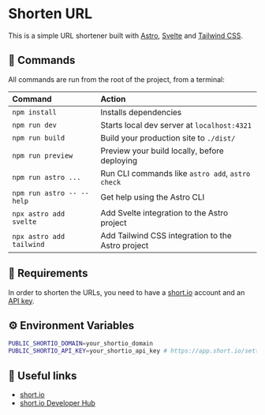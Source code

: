 # Shorten URL

This is a simple URL shortener built with [Astro](https://astro.build/), [Svelte](https://svelte.dev/) and [Tailwind CSS](https://tailwindcss.com/).

## 🧞 Commands

All commands are run from the root of the project, from a terminal:

| Command                   | Action                                            |
| :------------------------ | :------------------------------------------------ |
| `npm install`             | Installs dependencies                             |
| `npm run dev`             | Starts local dev server at `localhost:4321`       |
| `npm run build`           | Build your production site to `./dist/`           |
| `npm run preview`         | Preview your build locally, before deploying      |
| `npm run astro ...`       | Run CLI commands like `astro add`, `astro check`  |
| `npm run astro -- --help` | Get help using the Astro CLI                      |
| `npx astro add svelte`    | Add Svelte integration to the Astro project       |
| `npx astro add tailwind`  | Add Tailwind CSS integration to the Astro project |

## 🚩 Requirements

In order to shorten the URLs, you need to have a [short.io](https://short.io/) account and an [API key](https://app.short.io/settings/integrations/api-key).

## ⚙️ Environment Variables

```bash
PUBLIC_SHORTIO_DOMAIN=your_shortio_domain
PUBLIC_SHORTIO_API_KEY=your_shortio_api_key # https://app.short.io/settings/integrations/api-key
```

## 🔗 Useful links

- [short.io](https://short.io/)
- [short.io Developer Hub](https://developers.short.io/)
